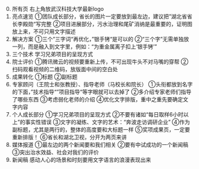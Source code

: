 0. 所有页
右上角放武汉科技大学最新logo
1. 亮点速览
①团队成长部分，省长的图片一定要放到最左边，建议把”湖北省省长李殿勋“写完整
②项目进展部分，污水治理和尾矿消纳是最重要的，证明图放上来，不可只用文字描述
2. 解决方案
①三个”三字词“再优化，”银手铐“是可以的
②“三个字”无需单独放一列，而是融入到文字里，例如：“为重金属离子扣上‘银手铐’”
3. 三个技术
学习兄弟项目的呈现方式
4. 院士评价
①腾讯微云的视频要重新上传，不可出现牛头不对马嘴的穿帮
②扫码观看视频的二维码，放版面中间的空白处
5. 成果转化
①标题
②副标题
6. 专家顾问（王院士和张教授）、指导老师（马校长和院长）
①头衔都放到名字的下面，”技术指导“”项目指导“等字眼就可以去掉了
②多介绍专家老师们指导了哪些东西
③考虑弱化老师的介绍
④优化文字排版，重中之重先要确定文字内容
7. 个人成长部分
①学习兄弟项目的呈现方式
②不要有诸如“每日取样6小时以上”的事实性错误
③文字的凝练、文字的艺术：“奔波走访调研企业”
④作为副标题，尤其是两行的，整体的高度要和大标题一样
⑤奖项成果页，一定要重新排版！
⑥省长和湖北卫视，分开为两页来讲
8. 媒体报道
①最左边的两个新闻要和我们相关
②要有中试成功的一个新闻稿
③突出治水效益、社会对我们的评价
9. 新闻稿
感动人心的场景和时刻要用文字语言的浪漫表现出来